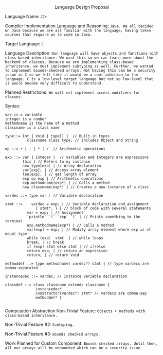 <p align="center">Language Design Proposal</p>




Language Name: ```JC+```

Compiler Implementation Language and Reasoning: ```Java. We all decided on Java because we are all familiar with the language, having taken courses that require us to code in Java.```

Target Language: ```C```

Language Description: ```Our language will have objects and functions with class-based inheritance. We want this so we can learn more about the backend of classes. Because we are implementing class-based inheritance, we must implement subtyping as well. Further, we wanted to implement bounds-checked arrays. Not having this can be a security issue in C so we felt like it would be a cool addition to the language. C is a low-level target language but not so low-level that it would become very difficult to understand.```


Planned Restrictions: ```We will not implement access modifiers for classes.```


Syntax: 
```
var is a variable
integer is a number
methodname is the name of a method
classname is a class name

type::= Int | Void | type[] |  // Built-in types
 	      classname class type; // includes Object and String

op ::= + | - | * | /  // Arithmetic operations

exp ::= var | integer |  // Variables and integers are expressions
        this | // Refers to my instance
        new type[exp] | // Array declaration
        var[exp]; | // Access array element
        len(exp); | // get length of array 
        exp op exp | // Arithmetic operations
        exp.methodname(exp*) | // Calls a method
        new classname(exp*) | // Creates a new instance of a class

vardec ::= type var | // Variable declaration

stmt ::= 	vardec = exp; | // Variable declaration and assignment
		      { stmt*; } | // block of code with several statements
          var = exp; | // Assignment 
          `println` `(` `exp` `)` | // Prints something to the terminal
          exp.methodname(exp*) | // Calls a method
          var[exp] = exp; | // Modify array element where exp is of equal type
          while (exp)  stmt  | // while loops 
          break; | // break 
          if (exp) stmt else stmt | // if/else 
          return exp; | // return an expression 
          return; | // return Void 

methoddef ::= type methodname( vardec*) stmt | // type vardecs are comma-separated

instancedec ::= vardec; // instance variable declaration 

classdef ::= class classname extends classname { 
              instancedec* 
              constructor(vardec*) stmt* // vardecs are comma-sep 
              methoddef* } 


```
Computation Abstraction Non-Trivial Feature: ```Objects + methods with class-based inheritance.```

Non-Trivial Feature #2: ```Subtyping.```

Non-Trivial Feature #3: ```Bounds checked arrays.```

Work Planned for Custom Component: ```Bounds checked arrays. Until then, all our arrays will be unbounded which can be a security issue.```
